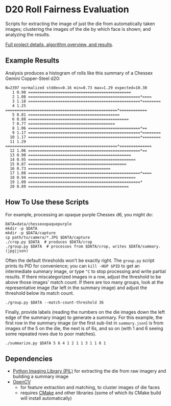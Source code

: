 # D20 Roll Fairness Evaluation

Scripts for extracting the image of just the die from automatically taken images; clustering the images of the die by which face is shown; and analyzing the results.

[Full project details, algorithm overview, and results](http://www.markfickett.com/stuff/artPage.php?id=389).

## Example Results

Analysis produces a histogram of rolls like this summary of a Chessex Gemini Copper-Steel d20:

```
N=2397 normalized stddev=0.16 min=0.73 max=1.29 expected=10.30
   1 0.90 =============================================
   2 1.08 =================================================*====
   3 1.18 =================================================*========
   4 1.25 =================================================*============
   5 0.81 ========================================
   6 0.88 ============================================
   7 0.77 ======================================
   8 1.06 =================================================*==
   9 1.17 =================================================*========
  10 1.17 =================================================*========
  11 1.29 =================================================*==============
  12 1.06 =================================================*==
  13 0.90 =============================================
  14 0.95 ===============================================
  15 0.87 ===========================================
  16 0.73 ====================================
  17 1.08 =================================================*====
  18 0.94 ===============================================
  19 1.00 =================================================*
  20 0.89 ============================================
```

## How To Use these Scripts

For example, processing an opaque purple Chessex d6, you might do:

```shell
DATA=data/chessexopaquepurple
mkdir -p $DATA
mkdir -p $DATA/capture
cp path/to/camera/*.JPG $DATA/capture
./crop.py $DATA  # produces $DATA/crop
./group.py $DATA  # processes from $DATA/crop, writes $DATA/summary.(jpg|json)
```

Often the default thresholds won't be exactly right. The `group.py` script prints its PID for convenience; you can `kill -HUP $PID` to get an intermediate summary image, or type `^C` to stop processing and write partial results. If there miscategorized images in a row, adjust the threshold to be above those images' match count. If there are too many groups, look at the representative image (far left in the summary image) and adjust the threshold below its match count.

```shell
./group.py $DATA --match-count-threshold 36
```

Finally, provide labels (reading the numbers on the die images down the left edge of the summary image) to generate a summary. For this example, the first row in the summary image (or the first sub-list in `summary.json`) is from images of the 5 on the die, the next is of 6s, and so on (with 1 and 6 seeing some repeated rows due to poor matches).

```shell
./summarize.py $DATA 5 6 4 1 2 1 1 3 1 1 6 1
```

## Dependencies

* [Python Imaging Library (PIL)](http://www.pythonware.com/products/pil/) for extracting the die from raw imagery and building a summary image
* [OpenCV](http://docs.opencv.org/doc/tutorials/introduction/linux_install/linux_install.html)
  * for feature extraction and matching, to cluster images of die faces
  * requires [CMake](https://cmake.org/install/) and other libraries (some of which its CMake build will install automatically)
